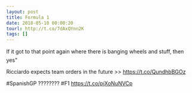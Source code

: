 ```yaml
---
layout: post
title: Formula 1
date: 2018-05-10 00:00:20
tourl: http://t.co/7dAxQYnn2K
tags: []
---
```

If it got to that point again where there is banging wheels and stuff, then yes"

Ricciardo expects team orders in the future &gt;&gt; https://t.co/QundhbBGOz

#SpanishGP ???????? #F1 https://t.co/pjXoNuNVCp